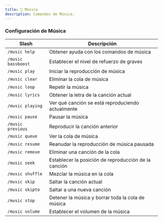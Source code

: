 ```yaml
---
title: 🎵​ Música
description: Comandos de Música.
---
```


### Configuración de Música

| Slash              | Descripción                                                               |
| ------------------ | ------------------------------------------------------------------------- |
| `/music help`      | Obtener ayuda con los comandos de música                                  |
| `/music bassboost` | Establecer el nivel de refuerzo de graves                                 |
| `/music play`      | Iniciar la reproducción de música                                         |
| `/music clear`     | Eliminar la cola de música                                                |
| `/music loop`      | Repetir la música                                                         |
| `/music lyrics`    | Obtener la letra de la canción actual                                     |
| `/music playing`   | Ver qué canción se está reproduciendo actualmente                         |
| `/music pause`     | Pausar la música                                                          |
| `/music previous`  | Reproducir la canción anterior                                            |
| `/music queue`     | Ver la cola de música                                                     |
| `/music resume`    | Reanudar la reproducción de música pausada                                |
| `/music remove`    | Eliminar una canción de la cola                                           |
| `/music seek`      | Establecer la posición de reproducción de la canción                      |
| `/music shuffle`   | Mezclar la música en la cola                                              |
| `/music skip`      | Saltar la canción actual                                                  |
| `/music skipto`    | Saltar a una nueva canción                                                |
| `/music stop`      | Detener la música y borrar toda la cola de música                         |
| `/music volume`    | Establecer el volumen de la música                                        |
